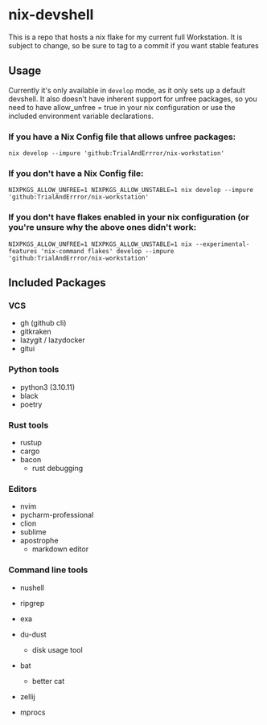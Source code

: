 # nix-devshell
This is a repo that hosts a nix flake for my current full Workstation. It is subject to change, so be sure to tag to a commit if you want stable features

## Usage
Currently it's only available in `develop` mode, as it only sets up a default devshell.
It also doesn't have inherent support for unfree packages, so you need to have allow_unfree = true in your nix configuration or use the included environment variable declarations.

### If you have a Nix Config file that allows unfree packages:
```
nix develop --impure 'github:TrialAndErrror/nix-workstation'
```

### If you don't have a Nix Config file:
```
NIXPKGS_ALLOW_UNFREE=1 NIXPKGS_ALLOW_UNSTABLE=1 nix develop --impure 'github:TrialAndErrror/nix-workstation'
```

### If you don't have flakes enabled in your nix configuration (or you're unsure why the above ones didn't work:
```
NIXPKGS_ALLOW_UNFREE=1 NIXPKGS_ALLOW_UNSTABLE=1 nix --experimental-features 'nix-command flakes' develop --impure 'github:TrialAndErrror/nix-workstation'
```

## Included Packages
### VCS
- gh (github cli)
- gitkraken
- lazygit / lazydocker
- gitui

### Python tools
- python3 (3.10.11)
- black
- poetry

### Rust tools
- rustup
- cargo
- bacon
    - rust debugging

### Editors
- nvim
- pycharm-professional
- clion
- sublime
- apostrophe
    - markdown editor

### Command line tools
- nushell
- ripgrep
- exa
- du-dust
    - disk usage tool
- bat
    - better cat

- zellij
- mprocs
